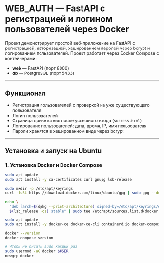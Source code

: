 # WEB_AUTH — FastAPI с регистрацией и логином пользователей через Docker

Проект демонстрирует простой веб-приложение на FastAPI с регистрацией, авторизацией, хешированием паролей через bcrypt и логированием пользователей. Проект работает через Docker Compose с контейнерами:

- **web** — FastAPI (порт 8000)  
- **db** — PostgreSQL (порт 5433)  

---

## **Функционал**

- Регистрация пользователей с проверкой на уже существующего пользователя  
- Логин пользователей  
- Страница приветствия после успешного входа (`success.html`)  
- Логирование пользователей: дата, время, IP, имя пользователя  
- Пароли хранятся в хешированном виде через bcrypt  

---

## **Установка и запуск на Ubuntu**

### 1. Установка Docker и Docker Compose

```bash
sudo apt update
sudo apt install -y ca-certificates curl gnupg lsb-release

sudo mkdir -p /etc/apt/keyrings
curl -fsSL https://download.docker.com/linux/ubuntu/gpg | sudo gpg --dearmor -o /etc/apt/keyrings/docker.gpg

echo \
  "deb [arch=$(dpkg --print-architecture) signed-by=/etc/apt/keyrings/docker.gpg] https://download.docker.com/linux/ubuntu \
  $(lsb_release -cs) stable" | sudo tee /etc/apt/sources.list.d/docker.list > /dev/null

sudo apt update
sudo apt install -y docker-ce docker-ce-cli containerd.io docker-compose-plugin

docker --version
docker compose version

# Чтобы не писать sudo каждый раз
sudo usermod -aG docker $USER
newgrp docker
